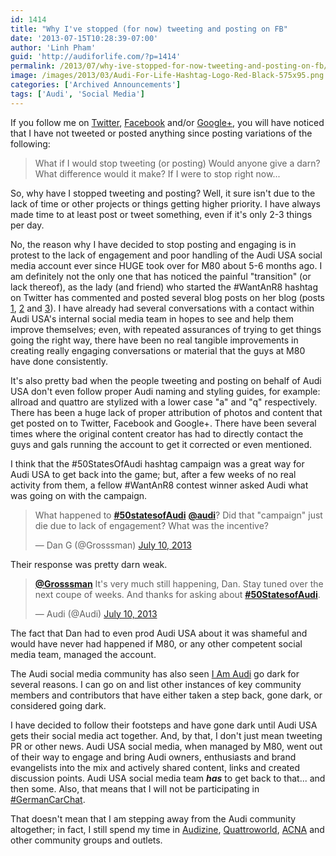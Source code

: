 ```yaml
---
id: 1414
title: "Why I've stopped (for now) tweeting and posting on FB"
date: '2013-07-15T10:28:39-07:00'
author: 'Linh Pham'
guid: 'http://audiforlife.com/?p=1414'
permalink: /2013/07/why-ive-stopped-for-now-tweeting-and-posting-on-fb/
image: /images/2013/03/Audi-For-Life-Hashtag-Logo-Red-Black-575x95.png
categories: ['Archived Announcements']
tags: ['Audi', 'Social Media']
---
```


If you follow me on [Twitter](http://twitter.com/audiforlife), [Facebook](http://fb.com/audiforlife) and/or [Google+](https://plus.google.com/101640694188502686698), you will have noticed that I have not tweeted or posted anything since posting variations of the following:

> What if I would stop tweeting (or posting)
> Would anyone give a darn?
> What difference would it make?
> If I were to stop right now...

So, why have I stopped tweeting and posting? Well, it sure isn't due to the lack of time or other projects or things getting higher priority. I have always made time to at least post or tweet something, even if it's only 2-3 things per day.

No, the reason why I have decided to stop posting and engaging is in protest to the lack of engagement and poor handling of the Audi USA social media account ever since HUGE took over for M80 about 5-6 months ago. I am definitely not the only one that has noticed the painful "transition" (or lack thereof), as the lady (and friend) who started the #WantAnR8 hashtag on Twitter has commented and posted several blog posts on her blog (posts [1](http://jmdc88.wordpress.com/2013/02/23/if-i-blogged/), [2](http://jmdc88.wordpress.com/2013/03/02/relationship-building-and-social-media/) and [3](http://jmdc88.wordpress.com/2013/05/29/audi-winning-with-wantanr8-but-crashing-with-silence/)). I have already had several conversations with a contact within Audi USA's internal social media team in hopes to see and help them improve themselves; even, with repeated assurances of trying to get things going the right way, there have been no real tangible improvements in creating really engaging conversations or material that the guys at M80 have done consistently.

It's also pretty bad when the people tweeting and posting on behalf of Audi USA don't even follow proper Audi naming and styling guides, for example: allroad and quattro are stylized with a lower case "a" and "q" respectively. There has been a huge lack of proper attribution of photos and content that get posted on to Twitter, Facebook and Google+. There have been several times where the original content creator has had to directly contact the guys and gals running the account to get it corrected or even mentioned.

I think that the #50StatesOfAudi hashtag campaign was a great way for Audi USA to get back into the game; but, after a few weeks of no real activity from them, a fellow #WantAnR8 contest winner asked Audi what was going on with the campaign.

> What happened to **[#50statesofAudi](https://twitter.com/search?q=%2350statesofAudi&src=hash)** **[@audi](https://twitter.com/Audi)**? Did that "campaign" just die due to lack of engagement? What was the incentive?
>
> — Dan G (@Grosssman) [July 10, 2013](https://twitter.com/Grosssman/statuses/355053017902493696)

Their response was pretty darn weak.

> **[@Grosssman](https://twitter.com/Grosssman)** It's very much still happening, Dan. Stay tuned over the next coupe of weeks. And thanks for asking about **[#50StatesofAudi](https://twitter.com/search?q=%2350StatesofAudi&src=hash)**.
>
> — Audi (@Audi) [July 10, 2013](https://twitter.com/Audi/statuses/355053337374232576)

The fact that Dan had to even prod Audi USA about it was shameful and would have never had happened if M80, or any other competent social media team, managed the account.

The Audi social media community has also seen [I Am Audi](http://www.iamaudi.com/) go dark for several reasons. I can go on and list other instances of key community members and contributors that have either taken a step back, gone dark, or considered going dark.

I have decided to follow their footsteps and have gone dark until Audi USA gets their social media act together. And, by that, I don't just mean tweeting PR or other news. Audi USA social media, when managed by M80, went out of their way to engage and bring Audi owners, enthusiasts and brand evangelists into the mix and actively shared content, links and created discussion points. Audi USA social media team _**has**_ to get back to that... and then some. Also, that means that I will not be participating in [#GermanCarChat](https://twitter.com/search?q=%23GermanCarChat&src=typd).

That doesn't mean that I am stepping away from the Audi community altogether; in fact, I still spend my time in [Audizine](http://www.audizine.com/), [Quattroworld](http://www.quattroworld.com/), [ACNA](http://www.audiclubna.org/) and other community groups and outlets.
